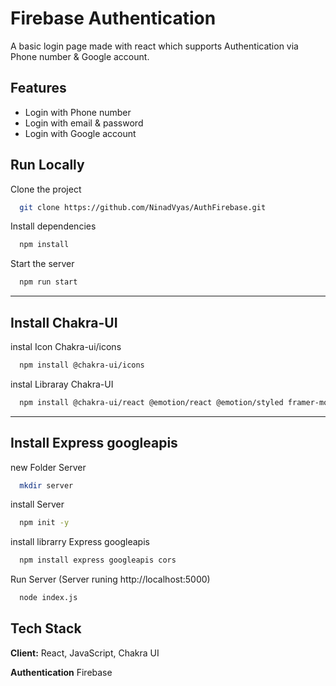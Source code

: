 
# Firebase Authentication

A basic login page made with react which supports Authentication via Phone number & Google account.


## Features

- Login with Phone number
- Login with email & password
- Login with Google account



## Run Locally

Clone the project

```bash
  git clone https://github.com/NinadVyas/AuthFirebase.git
```


Install dependencies

```bash
  npm install
```

Start the server

```bash
  npm run start
```

----------------------------------------------------------------
## Install Chakra-UI

instal Icon Chakra-ui/icons

```bash
  npm install @chakra-ui/icons
```

instal Libraray Chakra-UI

```bash
  npm install @chakra-ui/react @emotion/react @emotion/styled framer-motion
```
----------------------------------------------------------------
## Install  Express googleapis

new Folder Server

```bash
  mkdir server
```
install Server

```bash
  npm init -y
```
install librarry Express googleapis
```bash
  npm install express googleapis cors
```

Run Server (Server runing http://localhost:5000)
```bash
  node index.js
```

## Tech Stack

**Client:** React, JavaScript, Chakra UI

**Authentication** Firebase

